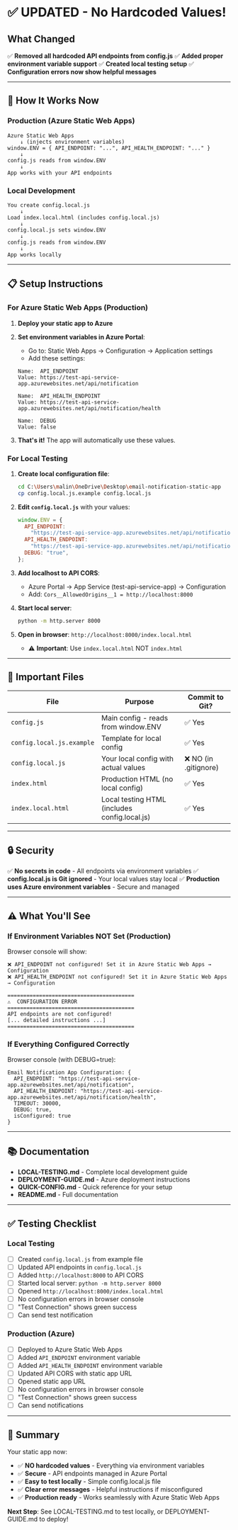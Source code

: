 # ✅ UPDATED - No Hardcoded Values!

## What Changed

✅ **Removed all hardcoded API endpoints from config.js**
✅ **Added proper environment variable support**
✅ **Created local testing setup**
✅ **Configuration errors now show helpful messages**

---

## 🎯 How It Works Now

### Production (Azure Static Web Apps)

```
Azure Static Web Apps
    ↓ (injects environment variables)
window.ENV = { API_ENDPOINT: "...", API_HEALTH_ENDPOINT: "..." }
    ↓
config.js reads from window.ENV
    ↓
App works with your API endpoints
```

### Local Development

```
You create config.local.js
    ↓
Load index.local.html (includes config.local.js)
    ↓
config.local.js sets window.ENV
    ↓
config.js reads from window.ENV
    ↓
App works locally
```

---

## 📋 Setup Instructions

### For Azure Static Web Apps (Production)

1. **Deploy your static app to Azure**

2. **Set environment variables in Azure Portal**:

   - Go to: Static Web Apps → Configuration → Application settings
   - Add these settings:

   ```
   Name:  API_ENDPOINT
   Value: https://test-api-service-app.azurewebsites.net/api/notification

   Name:  API_HEALTH_ENDPOINT
   Value: https://test-api-service-app.azurewebsites.net/api/notification/health

   Name:  DEBUG
   Value: false
   ```

3. **That's it!** The app will automatically use these values.

### For Local Testing

1. **Create local configuration file**:

   ```bash
   cd C:\Users\malin\OneDrive\Desktop\email-notification-static-app
   cp config.local.js.example config.local.js
   ```

2. **Edit `config.local.js`** with your values:

   ```javascript
   window.ENV = {
     API_ENDPOINT:
       "https://test-api-service-app.azurewebsites.net/api/notification",
     API_HEALTH_ENDPOINT:
       "https://test-api-service-app.azurewebsites.net/api/notification/health",
     DEBUG: "true",
   };
   ```

3. **Add localhost to API CORS**:

   - Azure Portal → App Service (test-api-service-app) → Configuration
   - Add: `Cors__AllowedOrigins__1 = http://localhost:8000`

4. **Start local server**:

   ```bash
   python -m http.server 8000
   ```

5. **Open in browser**: `http://localhost:8000/index.local.html`
   - ⚠️ **Important**: Use `index.local.html` NOT `index.html`

---

## 📁 Important Files

| File                      | Purpose                                       | Commit to Git?        |
| ------------------------- | --------------------------------------------- | --------------------- |
| `config.js`               | Main config - reads from window.ENV           | ✅ Yes                |
| `config.local.js.example` | Template for local config                     | ✅ Yes                |
| `config.local.js`         | Your local config with actual values          | ❌ NO (in .gitignore) |
| `index.html`              | Production HTML (no local config)             | ✅ Yes                |
| `index.local.html`        | Local testing HTML (includes config.local.js) | ✅ Yes                |

---

## 🔒 Security

✅ **No secrets in code** - All endpoints via environment variables
✅ **config.local.js is Git ignored** - Your local values stay local
✅ **Production uses Azure environment variables** - Secure and managed

---

## ⚠️ What You'll See

### If Environment Variables NOT Set (Production)

Browser console will show:

```
❌ API_ENDPOINT not configured! Set it in Azure Static Web Apps → Configuration
❌ API_HEALTH_ENDPOINT not configured! Set it in Azure Static Web Apps → Configuration

========================================
⚠️  CONFIGURATION ERROR
========================================
API endpoints are not configured!
[... detailed instructions ...]
========================================
```

### If Everything Configured Correctly

Browser console (with DEBUG=true):

```
Email Notification App Configuration: {
  API_ENDPOINT: "https://test-api-service-app.azurewebsites.net/api/notification",
  API_HEALTH_ENDPOINT: "https://test-api-service-app.azurewebsites.net/api/notification/health",
  TIMEOUT: 30000,
  DEBUG: true,
  isConfigured: true
}
```

---

## 📚 Documentation

- **LOCAL-TESTING.md** - Complete local development guide
- **DEPLOYMENT-GUIDE.md** - Azure deployment instructions
- **QUICK-CONFIG.md** - Quick reference for your setup
- **README.md** - Full documentation

---

## ✅ Testing Checklist

### Local Testing

- [ ] Created `config.local.js` from example file
- [ ] Updated API endpoints in `config.local.js`
- [ ] Added `http://localhost:8000` to API CORS
- [ ] Started local server: `python -m http.server 8000`
- [ ] Opened `http://localhost:8000/index.local.html`
- [ ] No configuration errors in browser console
- [ ] "Test Connection" shows green success
- [ ] Can send test notification

### Production (Azure)

- [ ] Deployed to Azure Static Web Apps
- [ ] Added `API_ENDPOINT` environment variable
- [ ] Added `API_HEALTH_ENDPOINT` environment variable
- [ ] Updated API CORS with static app URL
- [ ] Opened static app URL
- [ ] No configuration errors in browser console
- [ ] "Test Connection" shows green success
- [ ] Can send notifications

---

## 🎉 Summary

Your static app now:

- ✅ **NO hardcoded values** - Everything via environment variables
- ✅ **Secure** - API endpoints managed in Azure Portal
- ✅ **Easy to test locally** - Simple config.local.js file
- ✅ **Clear error messages** - Helpful instructions if misconfigured
- ✅ **Production ready** - Works seamlessly with Azure Static Web Apps

**Next Step**: See LOCAL-TESTING.md to test locally, or DEPLOYMENT-GUIDE.md to deploy!
